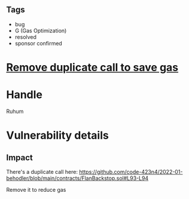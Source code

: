 ## Tags

- bug
- G (Gas Optimization)
- resolved
- sponsor confirmed

# [Remove duplicate call to save gas](https://github.com/code-423n4/2022-01-behodler-findings/issues/79) 

# Handle

Ruhum


# Vulnerability details

## Impact
There's a duplicate call here: https://github.com/code-423n4/2022-01-behodler/blob/main/contracts/FlanBackstop.sol#L93-L94

Remove it to reduce gas



